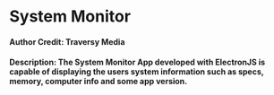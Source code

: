 # System Monitor

#### Author Credit: Traversy Media
#### Description: The System Monitor App developed with ElectronJS is capable of displaying the users system information such as specs, memory, computer info and some app version.
